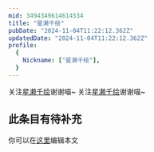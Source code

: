 ```yaml
---
mid: 3494349614614534
title: "星濑千绘"
pubDate: "2024-11-04T11:22:12.362Z"
updatedDate: "2024-11-04T11:22:12.362Z"
profile:
  {
    Nickname: ["星濑千绘"],
  }
---
```


关注[星濑千绘](https://space.bilibili.com/3494349614614534)谢谢喵~ 关注[星濑千绘](https://space.bilibili.com/3494349614614534)谢谢喵~

## 此条目有待补充
你可以在[这里](https://github.com/Yuhanawa/VTuber.ICU-Content/edit/master/v/星濑千绘/index.md)编辑本文
